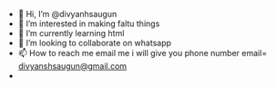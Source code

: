 - 👋 Hi, I’m @divyanhsaugun
- 👀 I’m interested in making faltu things
- 🌱 I’m currently learning html
- 💞️ I’m looking to collaborate on whatsapp
- 📫 How to reach me email me i will give you phone number email= divyanshsaugun@gmail.com
- 

<!---
divyanhsaugun/divyanhsaugun is a ✨ special ✨ repository because its `README.md` (this file) appears on your GitHub profile.
You can click the Preview link to take a look at your changes.
--->
